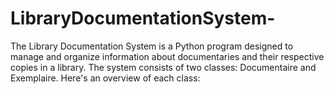 # LibraryDocumentationSystem-
The Library Documentation System is a Python program designed to manage and organize information about documentaries and their respective copies in a library. The system consists of two classes: Documentaire and Exemplaire. Here's an overview of each class:
